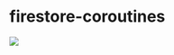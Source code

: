 # firestore-coroutines

[![](https://jitpack.io/v/Merseyside/firestore-coroutines.svg)](https://jitpack.io/#Merseyside/firestore-coroutines)
